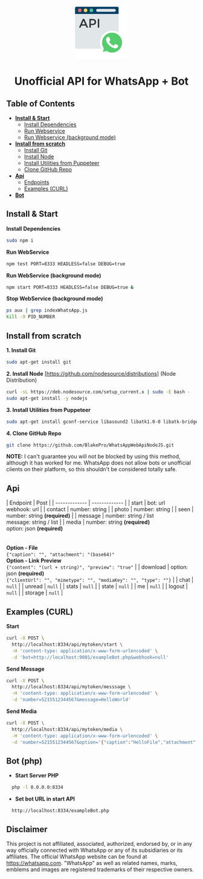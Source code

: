 <p align="center">
  <a href="https://github.com/BlakePro/WhatsAppApiNodeJS">
    <img src="mediaBot/Api_WhatsApp_Bot.png" alt="Api WhatsApp Bot Unofficial" width="140" height="140">
  </a>
  <h1 align="center">Unofficial API for WhatsApp + Bot</h1>
</p>

## Table of Contents

* **[Install & Start](#start)**
  - [Install Dependencies](#dependencies)
  - [Run Webservice](#run)
  - [Run Webservice (background mode)](#runbackground)
* **[Install from scratch](#scratch)**
  - [Install Git](#git)
  - [Install Node](#node)
  - [Install Utilities from Puppeteer](#utilities)
  - [Clone GitHub Repo](#clone)
* **[Api](#api)**
  - [Endpoints](#endpoints)
  - [Examples (CURL)](#apiexamples)
* **[Bot](#bot)**

<a name="start"></a>
## Install & Start

<a name="dependencies"></a>
**Install Dependencies**
```sh
sudo npm i
```

**Run WebService**
```sh
npm test PORT=8333 HEADLESS=false DEBUG=true
```

**Run WebService (background mode)**
```sh
npm start PORT=8333 HEADLESS=false DEBUG=true &
```

**Stop WebService (background mode)**
```sh
ps aux | grep indexWhatsApp.js
kill -9 PID_NUMBER
```

<a name="scratch"></a>
## Install from scratch

<a name="git"></a>
**1. Install Git**
```sh
sudo apt-get install git
```

<a name="node"></a>
**2. Install Node**
[https://github.com/nodesource/distributions] (Node Distribution)
```sh
curl -sL https://deb.nodesource.com/setup_current.x | sudo -E bash -
sudo apt-get install -y nodejs
```

<a name="utilities"></a>
**3. Install Utilities from Puppeteer**
```sh
sudo apt-get install gconf-service libasound2 libatk1.0-0 libatk-bridge2.0-0 libc6 libcairo2 libcups2 libdbus-1-3 libexpat1 libfontconfig1 libgcc1 libgconf-2-4 libgdk-pixbuf2.0-0 libglib2.0-0 libgtk-3-0 libnspr4 libpango-1.0-0 libpangocairo-1.0-0 libstdc++6 libx11-6 libx11-xcb1 libxcb1 libxcomposite1 libxcursor1 libxdamage1 libxext6 libxfixes3 libxi6 libxrandr2 libxrender1 libxss1 libxtst6 ca-certificates fonts-liberation libappindicator1 libnss3 lsb-release xdg-utils wget
```

<a name="clone"></a>
**4. Clone GitHub Repo**
```sh
git clone https://github.com/BlakePro/WhatsAppWebApiNodeJS.git
```

**NOTE:** I can't guarantee you will not be blocked by using this method, although it has worked for me. WhatsApp does not allow bots or unofficial clients on their platform, so this shouldn't be considered totally safe.

<a name="api"></a>
## Api
<a name="endpoints"></a>
| Endpoint        | Post           |
| -------------   | -------------  |
| start           | bot: url <br>  webhook: url  |
| contact         | number: string |
| photo           | number: string |
| seen            | number: string **(required)** |
| message         | number: string / list <br> message: string / list |
| media           | number: string **(required)** <br> option: json **(required)** <br><br><br> **Option -  File**<br>```{"caption": "", "attachment": "(base64)"``` <br> **Option - Link Preview**<br>```{"content": "(url + string)", "preview": "true"``` |
| download        | option: json **(required)** <br> ```{"clientUrl": "", "mimetype": "", "mediaKey": "", "type": ""}```  |
| chat            | `null`           |
| unread          | `null`           |
| stats           | `null`           |
| state           | `null`           |
| me              | `null`           |
| logout          | `null`           |
| storage         | `null`          |

## Examples (CURL)
<a name="apiexamples"></a>

**Start**
```sh
curl -X POST \
  http://localhost:8334/api/mytoken/start \
  -H 'content-type: application/x-www-form-urlencoded' \
  -d 'bot=http://localhost:9001/exampleBot.php&webhook=null'
```

**Send Message**
```sh
curl -X POST \
  http://localhost:8334/api/mytoken/messsage \
  -H 'content-type: application/x-www-form-urlencoded' \
  -d 'number=5215512344567&message=HelloWorld'
```

**Send Media**
```sh
curl -X POST \
  http://localhost:8334/api/mytoken/media \
  -H 'content-type: application/x-www-form-urlencoded' \
  -d 'number=5215512344567&option='{"caption":"HelloFile","attachment":"data:image/svg+xml;base64,PHN2ZyB4bWxucz0iaHR0cDovL3d3dy53My5vcmcvMjAwMC9zdmciIHdpZHRoPSIyNCIgaGVpZ2h0PSIyNCIgdmlld0JveD0iMCAwIDI0IDI0IiBmaWxsPSJub25lIiBzdHJva2U9ImN1cnJlbnRDb2xvciIgc3Ryb2tlLXdpZHRoPSIyIiBzdHJva2UtbGluZWNhcD0icm91bmQiIHN0cm9rZS1saW5lam9pbj0icm91bmQiIGNsYXNzPSJmZWF0aGVyIGZlYXRoZXItY2lyY2xlIj48Y2lyY2xlIGN4PSIxMiIgY3k9IjEyIiByPSIxMCI+PC9jaXJjbGU+PC9zdmc+"}''
```

<a name="bot"></a>
## Bot (php)
- **Start Server PHP**
```sh
  php -l 0.0.0.0:8334
```
- **Set bot URL in start API**
```
  http://localhost:8334/exampleBot.php
```

## Disclaimer

This project is not affiliated, associated, authorized, endorsed by, or in any way officially connected with WhatsApp or any of its subsidiaries or its affiliates. The official WhatsApp website can be found at https://whatsapp.com. "WhatsApp" as well as related names, marks, emblems and images are registered trademarks of their respective owners.
